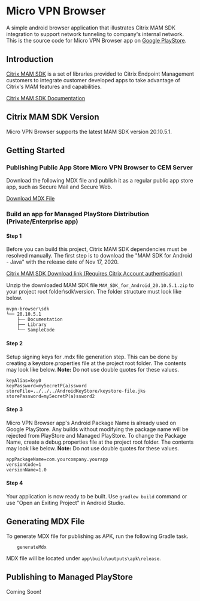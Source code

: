 Micro VPN Browser
=================

A simple android browser application that illustrates Citrix MAM SDK integration to support network tunneling to company's internal network. This is the source code for Micro VPN Browser app on [Google PlayStore](https://play.google.com/store/apps/details?id=com.teramoto.microvpnbrowser).

Introduction
------------

[Citrix MAM SDK](https://docs.citrix.com/en-us/mdx-toolkit/mam-sdk-overview.html) is a set of libraries provided to Citrix Endpoint Management customers to integrate customer developed apps to take advantage of Citrix's MAM features and capabilities.

[Citrix MAM SDK Documentation](https://developer.cloud.com/citrixworkspace/mobile-application-integration)

Citrix MAM SDK Version
----------------------

Micro VPN Browser supports the latest MAM SDK version 20.10.5.1.  

Getting Started
---------------

### Publishing Public App Store Micro VPN Browser to CEM Server
Download the following MDX file and publish it as a regular public app store app, such as Secure Mail and Secure Web.

<a id="raw-url" href="https://raw.githubusercontent.com/hteramoto2/mvpn-browser/master/MicroVPNBrowser.mdx">Download MDX File</a>


### Build an app for Managed PlayStore Distribution (Private/Enterprise app)
#### Step 1
Before you can build this project, Citrix MAM SDK dependencies must be resolved manually.  The first step is to download the "MAM SDK for Android - Java" with the release date of Nov 17, 2020.

[Citrix MAM SDK Download link (Requires Citrix Account authentication)](https://www.citrix.com/downloads/citrix-endpoint-management/product-software/mdx-toolkit.html)

Unzip the downloaded MAM SDK file `MAM_SDK_for_Android_20.10.5.1.zip` to your project root folder\sdk\version.  The folder structure must look like below.

```
mvpn-browser\sdk
└── 20.10.5.1
    ├── Documentation
    ├── Library
    └── SampleCode
```

#### Step 2
Setup signing keys for .mdx file generation step.  This can be done by creating a keystore.properties file at the project root folder.  The contents may look like below.  **Note:** Do not use double quotes for these values. 

```
keyAlias=key0
keyPassword=my5ecretP(a)ssword
storeFile=../../../AndroidKeyStore/keystore-file.jks
storePassword=my5ecretP(a)ssword2
```

#### Step 3
Micro VPN Browser app's Android Package Name is already used on Google PlayStore.  Any builds without modifying the package name will be rejected from PlayStore and Managed PlayStore.  To change the Package Name, create a debug.properties file at the project root folder.  The contents may look like below.  **Note:** Do not use double quotes for these values.

```
appPackageName=com.yourcompany.yourapp
versionCode=1
versionName=1.0
```

#### Step 4
Your application is now ready to be built.  Use `gradlew build` command or use "Open an Exiting Project" in Android Studio.

Generating MDX File
-------------------
To generate MDX file for publishing as APK, run the following Gradle task.

```
    generateMdx
```

MDX file will be located under `app\build\outputs\apk\release`.

Publishing to Managed PlayStore
-------------------------------
Coming Soon!